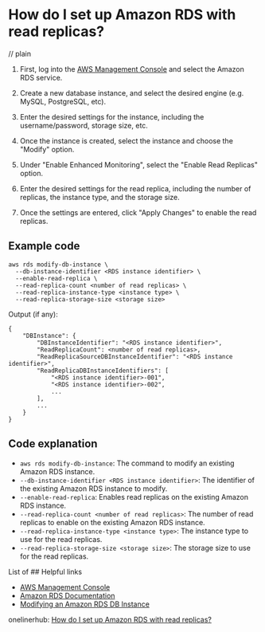 # How do I set up Amazon RDS with read replicas?
// plain

1. First, log into the [AWS Management Console](https://console.aws.amazon.com/console/home) and select the Amazon RDS service.

2. Create a new database instance, and select the desired engine (e.g. MySQL, PostgreSQL, etc).

3. Enter the desired settings for the instance, including the username/password, storage size, etc.

4. Once the instance is created, select the instance and choose the "Modify" option.

5. Under "Enable Enhanced Monitoring", select the "Enable Read Replicas" option.

6. Enter the desired settings for the read replica, including the number of replicas, the instance type, and the storage size.

7. Once the settings are entered, click "Apply Changes" to enable the read replicas.

## Example code


```
aws rds modify-db-instance \
  --db-instance-identifier <RDS instance identifier> \
  --enable-read-replica \
  --read-replica-count <number of read replicas> \
  --read-replica-instance-type <instance type> \
  --read-replica-storage-size <storage size>
```

Output (if any):

```
{
    "DBInstance": {
        "DBInstanceIdentifier": "<RDS instance identifier>",
        "ReadReplicaCount": <number of read replicas>,
        "ReadReplicaSourceDBInstanceIdentifier": "<RDS instance identifier>",
        "ReadReplicaDBInstanceIdentifiers": [
            "<RDS instance identifier>-001",
            "<RDS instance identifier>-002",
            ...
        ],
        ...
    }
}
```

## Code explanation


* `aws rds modify-db-instance`: The command to modify an existing Amazon RDS instance.
* `--db-instance-identifier <RDS instance identifier>`: The identifier of the existing Amazon RDS instance to modify.
* `--enable-read-replica`: Enables read replicas on the existing Amazon RDS instance.
* `--read-replica-count <number of read replicas>`: The number of read replicas to enable on the existing Amazon RDS instance.
* `--read-replica-instance-type <instance type>`: The instance type to use for the read replicas.
* `--read-replica-storage-size <storage size>`: The storage size to use for the read replicas.

List of ## Helpful links

* [AWS Management Console](https://console.aws.amazon.com/console/home)
* [Amazon RDS Documentation](https://docs.aws.amazon.com/AmazonRDS/latest/UserGuide/Welcome.html)
* [Modifying an Amazon RDS DB Instance](https://docs.aws.amazon.com/AmazonRDS/latest/UserGuide/Overview.Modifying.html)

onelinerhub: [How do I set up Amazon RDS with read replicas?](https://onelinerhub.com/amazon-redshift/how-do-i-set-up-amazon-rds-with-read-replicas)